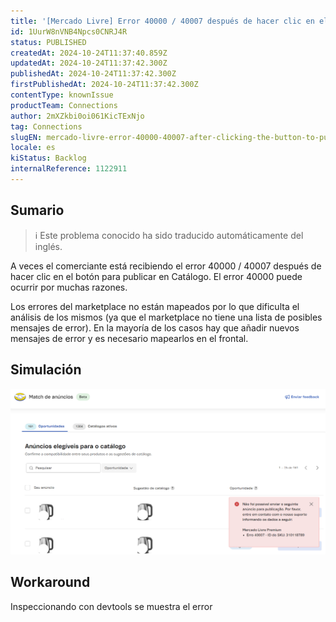 ```yaml
---
title: '[Mercado Livre] Error 40000 / 40007 después de hacer clic en el botón para publicar en el Catálogo Buybox.'
id: 1UurW8nVNB4Npcs0CNRJ4R
status: PUBLISHED
createdAt: 2024-10-24T11:37:40.859Z
updatedAt: 2024-10-24T11:37:42.300Z
publishedAt: 2024-10-24T11:37:42.300Z
firstPublishedAt: 2024-10-24T11:37:42.300Z
contentType: knownIssue
productTeam: Connections
author: 2mXZkbi0oi061KicTExNjo
tag: Connections
slugEN: mercado-livre-error-40000-40007-after-clicking-the-button-to-publish-in-the-buybox-catalog
locale: es
kiStatus: Backlog
internalReference: 1122911
---
```


## Sumario

>ℹ️ Este problema conocido ha sido traducido automáticamente del inglés.


A veces el comerciante está recibiendo el error 40000 / 40007 después de hacer clic en el botón para publicar en Catálogo.
El error 40000 puede ocurrir por muchas razones.

Los errores del marketplace no están mapeados por lo que dificulta el análisis de los mismos (ya que el marketplace no tiene una lista de posibles mensajes de error).
En la mayoría de los casos hay que añadir nuevos mensajes de error y es necesario mapearlos en el frontal.


##

## Simulación



 ![](https://raw.githubusercontent.com/vtexdocs/help-center-content/refs/heads/main/docs/es/known-issues/Connections/mercado-livre-error-40000-40007-despues-de-hacer-clic-en-el-boton-para-publicar-en-el-catalogo-buybox_1.png)



## Workaround


Inspeccionando con devtools se muestra el error





